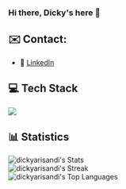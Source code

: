 ### Hi there, Dicky's here 👋

## ✉️ Contact:  
- 🤵 [LinkedIn](https://www.linkedin.com/in/dickyarishm/)

## 💻 Tech Stack
<p align="start">
  <img src="https://skillicons.dev/icons?i=go,php,js,nodejs,ts,expressjs,mongo,postgres,mysql,redis,docker,cloudflare&theme=dark">
</p>

## 📊 Statistics
![dickyarisandi's Stats](https://github-readme-stats.vercel.app/api?username=dickyarisandi&theme=radical&show_icons=true&hide_border=false&count_private=false)<br>
![dickyarisandi's Streak](https://github-readme-streak-stats.herokuapp.com/?user=dickyarisandi&theme=radical&hide_border=false)<br>
![dickyarisandi's Top Languages](https://github-readme-stats.vercel.app/api/top-langs/?username=dickyarisandi&theme=radical&show_icons=true&hide_border=false&layout=compact)
